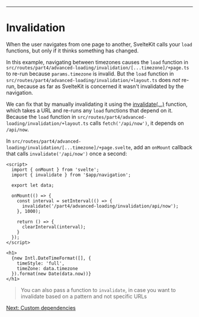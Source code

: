 ------
# **Invalidation**
When the user navigates from one page to another, SvelteKit calls your `load` functions, but only if it thinks something has changed.

In this example, navigating between timezones causes the `load` function in <code data-file="src/routes/part4/advanced-loading/invalidation/[...timezone]/+page.ts">src/routes/part4/advanced-loading/invalidation/[...timezone]/+page.ts</code> to re-run because `params.timezone` is invalid. But the `load` function in <code data-file="./+layout.ts">src/routes/part4/advanced-loading/invalidation/+layout.ts</code> does _not_ re-run, because as far as SvelteKit is concerned it wasn't invalidated by the navigation.

We can fix that by manually invalidating it using the [invalidate(...)](https://kit.svelte.dev/docs/modules#$app-navigation-invalidate) function, which takes a URL and re-runs any `load` functions that depend on it. Because the `load` function in <code data-file="./+layout.ts">src/routes/part4/advanced-loading/invalidation/+layout.ts</code> calls `fetch('/api/now')`, it depends on `/api/now`.

In <code data-file="./[...timezone]/+page.svelte">src/routes/part4/advanced-loading/invalidation/[...timezone]/+page.svelte</code>, add an `onMount` callback that calls `invalidate('/api/now')` once a second:
```svelte title="src/routes/part4/advanced-loading/invalidation/[...timezone]/+page.svelte" {2-3,7-15} /a: 1/
<script>
  import { onMount } from 'svelte';
  import { invalidate } from '$app/navigation';

  export let data;

  onMount(() => {
    const interval = setInterval(() => {
      invalidate('/part4/advanced-loading/invalidation/api/now');
    }, 1000);

    return () => {
      clearInterval(interval);
    }
  });
</script>

<h1>
  {new Intl.DateTimeFormat([], {
    timeStyle: 'full',
    timeZone: data.timezone
  }).format(new Date(data.now))}
</h1>
```
> You can also pass a function to `invalidate`, in case you want to invalidate based on a pattern and not specific URLs

[Next: Custom dependencies](/part4/advanced-loading/custom-dependencies)
